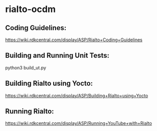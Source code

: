 # rialto-ocdm

## Coding Guidelines:
https://wiki.rdkcentral.com/display/ASP/Rialto+Coding+Guidelines

## Building and Running Unit Tests:
python3 build_ut.py

## Building Rialto using Yocto:
https://wiki.rdkcentral.com/display/ASP/Building+Rialto+using+Yocto

## Running Rialto:
https://wiki.rdkcentral.com/display/ASP/Running+YouTube+with+Rialto
